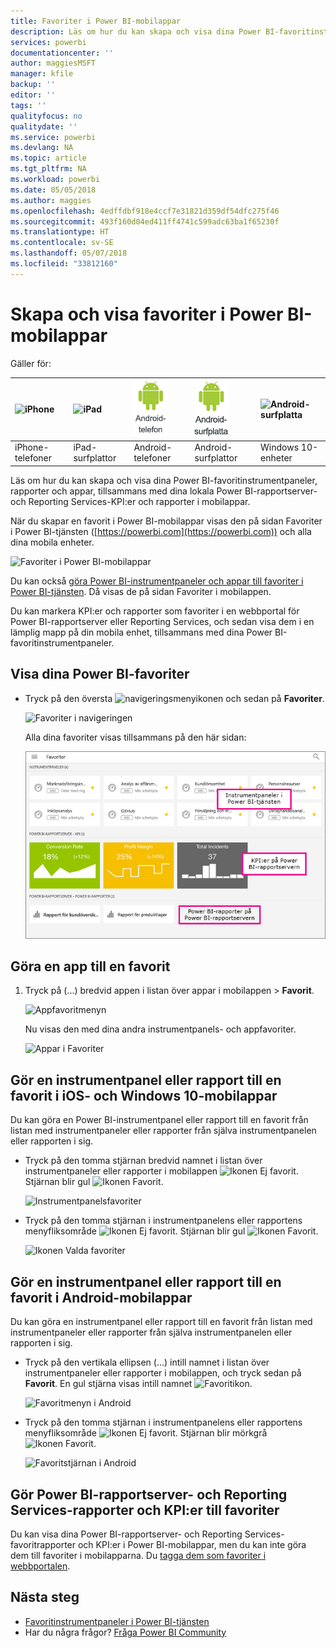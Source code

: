 ```yaml
---
title: Favoriter i Power BI-mobilappar
description: Läs om hur du kan skapa och visa dina Power BI-favoritinstrumentpaneler, rapporter och appar, plus Power BI-rapportserver- och Reporting Services-rapporter och KPI:er i mobilappar.
services: powerbi
documentationcenter: ''
author: maggiesMSFT
manager: kfile
backup: ''
editor: ''
tags: ''
qualityfocus: no
qualitydate: ''
ms.service: powerbi
ms.devlang: NA
ms.topic: article
ms.tgt_pltfrm: NA
ms.workload: powerbi
ms.date: 05/05/2018
ms.author: maggies
ms.openlocfilehash: 4edffdbf918e4ccf7e31821d359df54dfc275f46
ms.sourcegitcommit: 493f160d04ed411ff4741c599adc63ba1f65230f
ms.translationtype: HT
ms.contentlocale: sv-SE
ms.lasthandoff: 05/07/2018
ms.locfileid: "33812160"
---
```

# <a name="make-and-view-favorites-in-the-power-bi-mobile-apps"></a>Skapa och visa favoriter i Power BI-mobilappar
Gäller för:

| ![iPhone](media/mobile-apps-favorites/iphone-logo-50-px.png) | ![iPad](media/mobile-apps-favorites/ipad-logo-50-px.png) | ![Android-telefon](media/mobile-apps-favorites/android-phone-logo-50-px.png) | ![Android-surfplatta](media/mobile-apps-favorites/android-tablet-logo-50-px.png) | ![Android-surfplatta](media/mobile-apps-favorites/win-10-logo-50-px.png) |
|:--- |:--- |:--- |:--- |:--- |
| iPhone-telefoner |iPad-surfplattor |Android-telefoner |Android-surfplattor |Windows 10-enheter |

Läs om hur du kan skapa och visa dina Power BI-favoritinstrumentpaneler, rapporter och appar, tillsammans med dina lokala Power BI-rapportserver- och Reporting Services-KPI:er och rapporter i mobilappar.

När du skapar en favorit i Power BI-mobilappar visas den på sidan Favoriter i Power BI-tjänsten ([https://powerbi.com](https://powerbi.com)) och alla dina mobila enheter. 

![Favoriter i Power BI-mobilappar](media/mobile-apps-find-content-mobile-devices/power-bi-android-favorites-reports.png)


Du kan också [göra Power BI-instrumentpaneler och appar till favoriter i Power BI-tjänsten](service-dashboard-favorite.md). Då visas de på sidan Favoriter i mobilappen.

Du kan markera KPI:er och rapporter som favoriter i en webbportal för Power BI-rapportserver eller Reporting Services, och sedan visa dem i en lämplig mapp på din mobila enhet, tillsammans med dina Power BI-favoritinstrumentpaneler.

## <a name="view-your-power-bi-favorites"></a>Visa dina Power BI-favoriter
* Tryck på den översta ![navigeringsmenyikonen](media/mobile-apps-favorites/power-bi-iphone-global-nav-button.png) och sedan på **Favoriter**.
  
  ![Favoriter i navigeringen](media/mobile-apps-favorites/power-bi-ipad-faves-pbi-report-server.png)
  
  Alla dina favoriter visas tillsammans på den här sidan:
  
  ![Sidan Favoriter](media/mobile-apps-favorites/power-bi-ipad-favorites.png)

## <a name="make-an-app-a-favorite"></a>Göra en app till en favorit
1. Tryck på (...) bredvid appen i listan över appar i mobilappen > **Favorit**.
   
    ![Appfavoritmenyn](media/mobile-apps-favorites/power-bi-android-favorite-app-ellipsis.png)
   
    Nu visas den med dina andra instrumentpanels- och appfavoriter.
   
    ![Appar i Favoriter](media/mobile-apps-favorites/power-bi-android-favorite-apps.png)

## <a name="make-a-dashboard-or-report-a-favorite-in-the-ios-and-windows-10-mobile-apps"></a>Gör en instrumentpanel eller rapport till en favorit i iOS- och Windows 10-mobilappar
Du kan göra en Power BI-instrumentpanel eller rapport till en favorit från listan med instrumentpaneler eller rapporter från själva instrumentpanelen eller rapporten i sig.

* Tryck på den tomma stjärnan bredvid namnet i listan över instrumentpaneler eller rapporter i mobilappen ![Ikonen Ej favorit](media/mobile-apps-favorites/power-bi-mobile-not-favorite-icon.png). Stjärnan blir gul ![Ikonen Favorit](media/mobile-apps-favorites/power-bi-mobile-yes-favorite-icon.png).
  
    ![Instrumentpanelsfavoriter](media/mobile-apps-favorites/power-bi-mobile-make-dashboard-favorite.png)
* Tryck på den tomma stjärnan i instrumentpanelens eller rapportens menyfliksområde ![Ikonen Ej favorit](media/mobile-apps-favorites/power-bi-mobile-not-favorite-icon.png). Stjärnan blir gul ![Ikonen Favorit](media/mobile-apps-favorites/power-bi-mobile-yes-favorite-icon.png).
  
    ![Ikonen Valda favoriter](media/mobile-apps-favorites/power-bi-mobile-favorite-selected.png)

## <a name="make-a-dashboard-or-report-a-favorite-in-the-android-mobile-apps"></a>Gör en instrumentpanel eller rapport till en favorit i Android-mobilappar
Du kan göra en instrumentpanel eller rapport till en favorit från listan med instrumentpaneler eller rapporter från själva instrumentpanelen eller rapporten i sig.

* Tryck på den vertikala ellipsen (...) intill namnet i listan över instrumentpaneler eller rapporter i mobilappen, och tryck sedan på **Favorit**. En gul stjärna visas intill namnet ![Favoritikon](media/mobile-apps-favorites/power-bi-mobile-yes-favorite-icon.png).
  
    ![Favoritmenyn i Android](media/mobile-apps-favorites/power-bi-android-make-favorite.png)
* Tryck på den tomma stjärnan i instrumentpanelens eller rapportens menyfliksområde ![Ikonen Ej favorit](media/mobile-apps-favorites/power-bi-mobile-not-favorite-icon.png). Stjärnan blir mörkgrå ![Ikonen Favorit](media/mobile-apps-favorites/power-bi-android-favorite-icon.png).
  
    ![Favoritstjärnan i Android](media/mobile-apps-favorites/power-bi-android-favorite-in-dashboard.png)

## <a name="make-favorite-power-bi-report-server-and-reporting-services-reports-and-kpis"></a>Gör Power BI-rapportserver- och Reporting Services-rapporter och KPI:er till favoriter
Du kan visa dina Power BI-rapportserver- och Reporting Services-favoritrapporter och KPI:er i Power BI-mobilappar, men du kan inte göra dem till favoriter i mobilapparna. Du [tagga dem som favoriter i webbportalen](report-server/tutorial-explore-report-server-web-portal.md#tag-your-favorites). 

## <a name="next-steps"></a>Nästa steg
* [Favoritinstrumentpaneler i Power BI-tjänsten](service-dashboard-favorite.md) 
* Har du några frågor? [Fråga Power BI Community](http://community.powerbi.com/)

